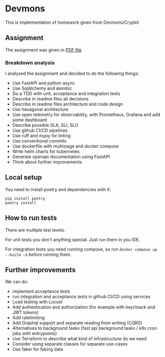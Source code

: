 # Devmons

This is implementation of homework given from Devmons/Crypkit

## Assignment

The assignment was given in [PDF file](crud_api.pdf)

### Breakdown analysis

I analysed the assignment and decided to do the following things:

- Use FastAPI and python async
- Use SqlAlchemy and alembic
- Do a TDD with unit, acceptance and integration tests
- Describe in readme files all decisions
- Describe in readme files architecture and code design
- Use hexagonal architecture
- Use open telemetry for observability, with Prometheus, Grafana and add some dashboard
- Describe possible SLA, SLI, SLO
- Use github CI/CD pipelines
- Use ruff and mypy for linting
- Use conventional commits
- Use dockerfile with multistage and docker compose
- Write helm charts for kubernetes
- Generate openapi documentation using FastAPI
- Think about further improvements

## Local setup

You need to install poetry and dependencies with it:

```shell
pip install poetry
poetry install
```

## How to run tests

There are multiple test levels.

For unit tests you don't anything special. Just run them in you IDE.

For integration tests you need running compose, so run `docker compose up --build -d` before running them.

## Further improvements

We can do:

- implement acceptance tests
- run integration and acceptance tests in github CI/CD using services
- Load testing with Locust
- Add authentication and authorization (for example with keycloack and JWT tokens)
- Add ratelimiting
- Add Graphql support and separate reading from writing (CQRS)
- Alternatives to background tasks (fast api background tasks / k8s cron jobs with entrypoints)
- Use Terraform to describe what kind of infrastructure do we need
- Consider using separate classes for separate use-cases
- Use faker for faking data